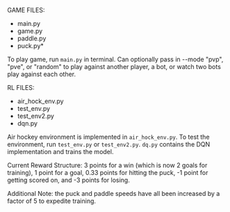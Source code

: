 

GAME FILES:
* main.py
* game.py
* paddle.py
* puck.py*

To play game, run `main.py` in terminal. Can optionally pass in --mode "pvp", "pve", or "random" to play against another player, a bot, or watch two bots play against each other.

RL FILES:
* air_hock_env.py
* test_env.py
* test_env2.py
* dqn.py

Air hockey environment is implemented in `air_hock_env.py`. To test the environment, run `test_env.py` or `test_env2.py`. `dq.py` contains the DQN implementation and trains the model.

Current Reward Structure: 3 points for a win (which is now 2 goals for training), 1 point for a goal, 0.33 points for hitting the puck, -1 point for getting scored on, and -3 points for losing.

Additional Note: the puck and paddle speeds have all been increased by a factor of 5 to expedite training.